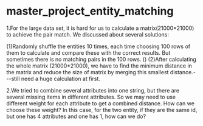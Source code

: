 # master_project_entity_matching

1.For the large data set, it is hard for us to calculate a matrix(21000*21000) to achieve the pair match. We discussed about several solutions:

(1)Randomly shuffle the entities 10 times, each time choosing 100 rows of them to calculate and compare these with the correct results. But sometimes there is no matching pairs in the 100 rows. ()
(2)After calculating the whole matrix (21000*21000), we have to find the minimum distance in the matrix and reduce the size of matrix by merging this smallest distance.---still need a huge calculation at first.


2.We tried to combine several attributes into one string, but there are several missing items in different attributes. So we may need to use different weight for each attribute to get a combined distance. How can we choose these weight? In this case, for the two entity, if they are the same id, but one has 4 attributes and one has 1, how can we do?

